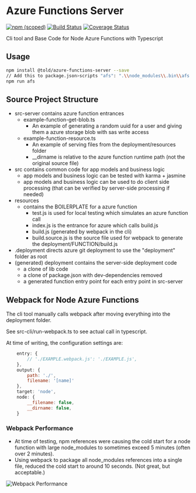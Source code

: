 # Azure Functions Server

[![npm (scoped)](https://img.shields.io/npm/v/@told/azure-functions-server.svg)](https://www.npmjs.com/package/@told/azure-functions-server)
[![Build Status](https://travis-ci.org/toldsoftware/azure-functions-server.svg?branch=master)](https://travis-ci.org/toldsoftware/azure-functions-server)
[![Coverage Status](https://coveralls.io/repos/github/toldsoftware/azure-functions-server/badge.svg)](https://coveralls.io/github/toldsoftware/azure-functions-server)

Cli tool and Base Code for Node Azure Functions with Typescript

## Usage

```bash
npm install @told/azure-functions-server --save
// Add this to package.json>scripts "afs": ".\\node_modules\\.bin\\afs -w",
npm run afs
```

## Source Project Structure

- src-server contains azure function entrances
    - example-function-get-blob.ts
        - An example of generating a random uuid for a user and giving them a azure storage blob with sas write access
    - example-function-resource.ts
        - An example of serving files from the deployment/resources folder
        - __dirname is relative to the azure function runtime path (not the original source file)
- src contains common code for app models and business logic
    - app models and business logic can be tested with karma + jasmine
    - app models and business logic can be used to do client side processing (that can be verified by server-side processing if needed)
- resources
    - contains the BOILERPLATE for a azure function
        - test.js is used for local testing which simulates an azure function call
        - index.js is the entrance for azure which calls build.js
        - build.js (generated by webpack in the cli)
        - build.source.js is the source file used for webpack to generate the deployment/FUNCTION/build.js
- .deployment directs azure git deployment to use the "deployment" folder as root
- (generated) deployment contains the server-side deployment code
    - a clone of lib code
    - a clone of package.json with dev-dependencies removed
    - a generated function entry point for each entry point in src-server


## Webpack for Node Azure Functions

The cli tool manually calls webpack after moving everything into the deployment folder. 

See src-cli/run-webpack.ts to see actual call in typescript.

At time of writing, the configuration settings are:

```js
    entry: {
        // './EXAMPLE.webpack.js': './EXAMPLE.js',
    },
    output: {
        path: './',
        filename: '[name]'
    },
    target: 'node',
    node: {
        __filename: false,
        __dirname: false,
    }
```

### Webpack Performance

- At time of testing, npm references were causing the cold start for a node function with large node_modules to sometimes exceed 5 minutes (often over 2 minutes).
- Using webpack to package all node_modules references into a single file, reduced the cold start to around 10 seconds. (Not great, but acceptable.)

![Webpack Performance](https://raw.github.com/toldsoftware/azure-functions-server/raw/master/Notes/WebpackPerformance.png)